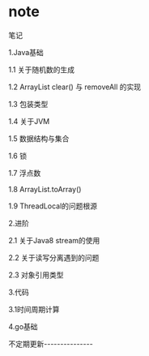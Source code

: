# note
笔记

1.Java基础

1.1 关于随机数的生成

1.2 ArrayList clear() 与 removeAll 的实现

1.3 包装类型

1.4 关于JVM

1.5 数据结构与集合

1.6 锁

1.7 浮点数

1.8 ArrayList.toArray()

1.9 ThreadLocal的问题根源

2.进阶

2.1 关于Java8 stream的使用

2.2 关于读写分离遇到的问题

2.3 对象引用类型

3.代码

3.1时间周期计算

4.go基础

不定期更新---------------

